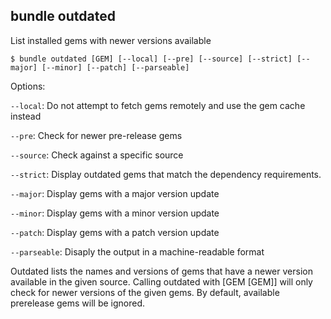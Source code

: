 ## bundle outdated

List installed gems with newer versions available

    $ bundle outdated [GEM] [--local] [--pre] [--source] [--strict] [--major] [--minor] [--patch] [--parseable]
    
Options:

<code>--local</code>: Do not attempt to fetch gems remotely and use the gem cache instead

<code>--pre</code>: Check for newer pre-release gems

<code>--source</code>: Check against a specific source

<code>--strict</code>: Display outdated gems that match the dependency requirements.

<code>--major</code>: Display gems with a major version update

<code>--minor</code>: Display gems with a minor version update

<code>--patch</code>: Display gems with a patch version update

<code>--parseable</code>: Disaply the output in a machine-readable format

Outdated lists the names and versions of gems that have a newer version available
in the given source. Calling outdated with [GEM [GEM]] will only check for newer
versions of the given gems. By default, available prerelease gems will be ignored.
